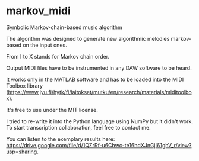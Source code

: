 # markov_midi
Symbolic Markov-chain-based music algorithm

The algorithm was designed to generate new algorithmic melodies markov-based on the input ones.

From I to X stands for Markov chain order.

Output MIDI files have to be instrumented in any DAW software to be heard.

It works only in the MATLAB software and has to be loaded into the MIDI Toolbox library (https://www.jyu.fi/hytk/fi/laitokset/mutku/en/research/materials/miditoolbox).

It's free to use under the MIT license.

I tried to re-write it into the Python language using NumPy but it didn't work. To start transcription collaboration, feel free to contact me.

You can listen to the exemplary results here: https://drive.google.com/file/d/1QZrRf-u6Chwc-te16hdXJnGjI61ghV_r/view?usp=sharing.
